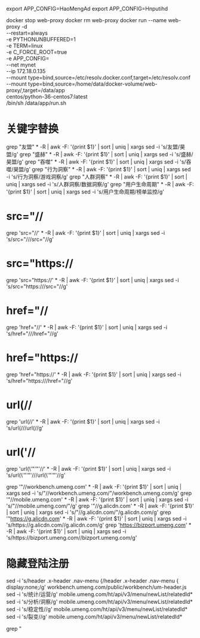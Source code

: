 export APP_CONFIG=HaoMengAd
export APP_CONFIG=Hnputihd


docker stop web-proxy
docker rm web-proxy
docker run --name web-proxy -d \
--restart=always \
-e PYTHONUNBUFFERED=1 \
-e TERM=linux \
-e C_FORCE_ROOT=true \
-e APP_CONFIG= \
--net mynet \
--ip 172.18.0.135 \
--mount type=bind,source=/etc/resolv.docker.conf,target=/etc/resolv.conf \
--mount type=bind,source=/home/data/docker-volume/web-proxy/,target=/data/app \
centos/python-36-centos7:latest \
/bin/sh /data/app/run.sh


# 关键字替换
grep "友盟" * -R | awk -F: '{print $1}' | sort | uniq | xargs sed -i 's/友盟/昊盟/g'
grep "盛赫" * -R | awk -F: '{print $1}' | sort | uniq | xargs sed -i 's/盛赫/昊盟/g'
grep "吞噬" * -R | awk -F: '{print $1}' | sort | uniq | xargs sed -i 's/吞噬/昊盟/g'
grep "行为洞察" * -R | awk -F: '{print $1}' | sort | uniq | xargs sed -i 's/行为洞察/游戏洞察/g'
grep "人群洞察" * -R | awk -F: '{print $1}' | sort | uniq | xargs sed -i 's/人群洞察/数据洞察/g'
grep "用户生命周期" * -R | awk -F: '{print $1}' | sort | uniq | xargs sed -i 's/用户生命周期/榜单监控/g'


# src="//
grep 'src="//' * -R | awk -F: '{print $1}' | sort | uniq | xargs sed -i 's/src="\/\//src="\//g'
# src="https://
grep 'src="https://' * -R | awk -F: '{print $1}' | sort | uniq | xargs sed -i 's/src="https:\/\//src="\//g'
# href="//
grep 'href="//' * -R | awk -F: '{print $1}' | sort | uniq | xargs sed -i 's/href="\/\//href="\//g'
# href="https://
grep 'href="https://' * -R | awk -F: '{print $1}' | sort | uniq | xargs sed -i 's/href="https:\/\//href="\//g'
# url(//
grep 'url(//' * -R | awk -F: '{print $1}' | sort | uniq | xargs sed -i 's/url(\/\//url(\//g'
# url(\'//
grep 'url(\\'"'"'//' * -R | awk -F: '{print $1}' | sort | uniq | xargs sed -i 's/url(\\'"'"'\/\//url(\\'"'"'\//g'


grep '"//workbench.umeng.com' * -R | awk -F: '{print $1}' | sort | uniq | xargs sed -i 's/"\/\/workbench.umeng.com/"\/workbench.umeng.com/g'
grep '"//mobile.umeng.com' * -R | awk -F: '{print $1}' | sort | uniq | xargs sed -i 's/"\/\/mobile.umeng.com/"/g'
grep '"//g.alicdn.com' * -R | awk -F: '{print $1}' | sort | uniq | xargs sed -i 's/"\/\/g.alicdn.com/"\/g.alicdn.com/g'
grep '"https://g.alicdn.com' * -R | awk -F: '{print $1}' | sort | uniq | xargs sed -i 's/https:\/\/g.alicdn.com/\/g.alicdn.com/g'
grep 'https://bizport.umeng.com' * -R | awk -F: '{print $1}' | sort | uniq | xargs sed -i 's/https:\/\/bizport.umeng.com/\/bizport.umeng.com/g'


# 隐藏登陆注册
sed -i 's/header .x-header .nav-menu {/header .x-header .nav-menu { display:none;/g' workbench.umeng.com/public/workbench/um-header.js
sed -i 's/统计/运营/g' mobile.umeng.com/ht/api/v3/menu/newList/relatedId*
sed -i 's/分析/洞察/g' mobile.umeng.com/ht/api/v3/menu/newList/relatedId*
sed -i 's/稳定性//g' mobile.umeng.com/ht/api/v3/menu/newList/relatedId*
sed -i 's/裂变//g' mobile.umeng.com/ht/api/v3/menu/newList/relatedId*

                
grep "<title>TrackingIO" * -R | awk -F: '{print $1}' | sort | uniq | xargs sed -i 's/<title>TrackingIO/<title>昊盟游戏广告智能投放平台/g'
demo.html  $.cookie("ryioDemoapk", "e31caee07ebedf8c172267e73204802f")


grep '"//' * -R | awk -F: '{print $1}' | sort | uniq | xargs sed -i 's/"\/\//"\//g'



# src="//
grep 'src="//' * -R | awk -F: '{print $1}' | sort | uniq | xargs sed -i 's/src="\/\//src="\//g'
# src="https://
grep 'src="https://' * -R | awk -F: '{print $1}' | sort | uniq | xargs sed -i 's/src="https:\/\//src="\//g'
# href="//
grep 'href="//' * -R | awk -F: '{print $1}' | sort | uniq | xargs sed -i 's/href="\/\//href="\//g'
# href="https://
grep 'href="https://' * -R | awk -F: '{print $1}' | sort | uniq | xargs sed -i 's/href="https:\/\//href="\//g'

grep 'https://d1icd6shlvmxi6.cloudfront.net' * -R | awk -F: '{print $1}' | sort | uniq | xargs sed -i 's/https:\/\/d1icd6shlvmxi6.cloudfront.net/\/d1icd6shlvmxi6.cloudfront.net/g'
grep 'https://ssl-player2.720static.com' * -R | awk -F: '{print $1}' | sort | uniq | xargs sed -i 's/https:\/\/ssl-player2.720static.com/\/ssl-player2.720static.com/g'
grep 'https://static.axhub.im' * -R | awk -F: '{print $1}' | sort | uniq | xargs sed -i 's/https:\/\/static.axhub.im/\/static.axhub.im/g'

grep 'https://static.axhub.im' * -R | awk -F: '{print $1}' | sort | uniq | xargs sed -i 's/https:\/\/static.axhub.im/\/static.axhub.im/g'

 https://ssl-player2.720static.com/krp/1.19-pr10/system/piclist.png

